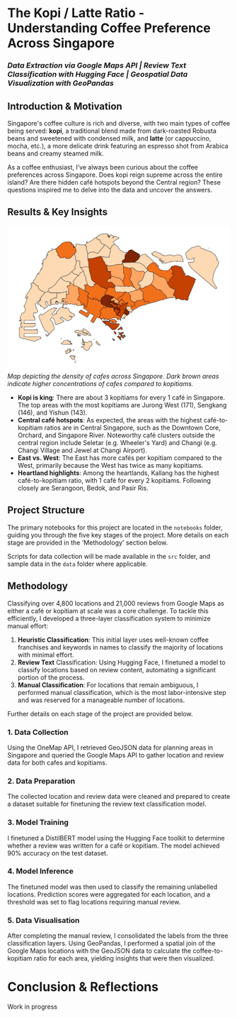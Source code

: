 # The Kopi / Latte Ratio - Understanding Coffee Preference Across Singapore 
### _Data Extraction via Google Maps API | Review Text Classification with Hugging Face | Geospatial Data Visualization with GeoPandas_

## Introduction & Motivation
Singapore's coffee culture is rich and diverse, with two main types of coffee being served: **kopi**, a traditional blend made from dark-roasted Robusta beans and sweetened with condensed milk, and **latte** (or cappuccino, mocha, etc.), a more delicate drink featuring an espresso shot from Arabica beans and creamy steamed milk.

As a coffee enthusiast, I’ve always been curious about the coffee preferences across Singapore. Does kopi reign supreme across the entire island? Are there hidden café hotspots beyond the Central region? These questions inspired me to delve into the data and uncover the answers.

## Results & Key Insights
![_Map depicting the density of cafes across Singapore](plots/kopi_latte_map.jpg?raw=true "Density of cafes across Singapore")
_Map depicting the density of cafes across Singapore. Dark brown areas indicate higher concentrations of cafes compared to kopitiams._

- **Kopi is king**: There are about 3 kopitiams for every 1 café in Singapore. The top areas with the most kopitiams are Jurong West (171), Sengkang (146), and Yishun (143).
- **Central café hotspots**: As expected, the areas with the highest café-to-kopitiam ratios are in Central Singapore, such as the Downtown Core, Orchard, and Singapore River. Noteworthy café clusters outside the central region include Seletar (e.g. Wheeler's Yard) and Changi (e.g. Changi Village and Jewel at Changi Airport).
- **East vs. West**: The East has more cafés per kopitiam compared to the West, primarily because the West has twice as many kopitiams.
- **Heartland highlights**: Among the heartlands, Kallang has the highest café-to-kopitiam ratio, with 1 café for every 2 kopitiams. Following closely are Serangoon, Bedok, and Pasir Ris.

## Project Structure
The primary notebooks for this project are located in the `notebooks` folder, guiding you through the five key stages of the project. More details on each stage are provided in the 'Methodology' section below.

Scripts for data collection will be made available in the `src` folder, and sample data in the `data` folder where applicable.

## Methodology
Classifying over 4,800 locations and 21,000 reviews from Google Maps as either a café or kopitiam at scale was a core challenge. To tackle this efficiently, I developed a three-layer classification system to minimize manual effort:

1. **Heuristic Classification**: This initial layer uses well-known coffee franchises and keywords in names to classify the majority of locations with minimal effort.
2. **Review Text** Classification: Using Hugging Face, I finetuned a model to classify locations based on review content, automating a significant portion of the process.
3. **Manual Classification**: For locations that remain ambiguous, I performed manual classification, which is the most labor-intensive step and was reserved for a manageable number of locations.

Further details on each stage of the project are provided below.

### 1. Data Collection
Using the OneMap API, I retrieved GeoJSON data for planning areas in Singapore and queried the Google Maps API to gather location and review data for both cafes and kopitiams.

### 2. Data Preparation
The collected location and review data were cleaned and prepared to create a dataset suitable for finetuning the review text classification model.

### 3. Model Training
I finetuned a DistilBERT model using the Hugging Face toolkit to determine whether a review was written for a café or kopitiam. The model achieved 90% accuracy on the test dataset.

### 4. Model Inference
The finetuned model was then used to classify the remaining unlabelled locations. Prediction scores were aggregated for each location, and a threshold was set to flag locations requiring manual review.

### 5. Data Visualisation
After completing the manual review, I consolidated the labels from the three classification layers. Using GeoPandas, I performed a spatial join of the Google Maps locations with the GeoJSON data to calculate the coffee-to-kopitiam ratio for each area, yielding insights that were then visualized.

# Conclusion & Reflections
Work in progress


